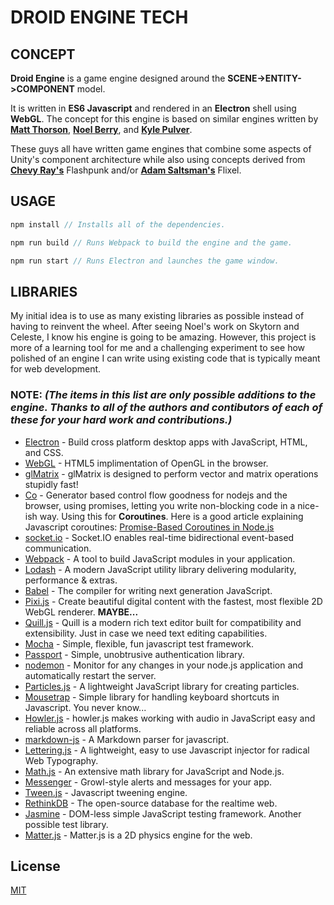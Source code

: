 # DROID ENGINE TECH

## CONCEPT
**Droid Engine** is a game engine designed around the **SCENE->ENTITY->COMPONENT** model.

It is written in **ES6 Javascript** and rendered in an **Electron** shell using **WebGL**.
The concept for this engine is based on similar engines written by [**Matt Thorson**](https://twitter.com/MattThorson),
[**Noel Berry**](https://twitter.com/NoelFB), and [**Kyle Pulver**](https://twitter.com/kylepulver).

These guys all have written game engines that combine some aspects of Unity's component architecture while also using concepts derived from [**Chevy Ray's**](https://twitter.com/ChevyRay) Flashpunk and/or [**Adam Saltsman's**](https://twitter.com/ADAMATOMIC) Flixel.

## USAGE

```javascript
npm install // Installs all of the dependencies.
```

```javascript
npm run build // Runs Webpack to build the engine and the game.
```

```javascript
npm run start // Runs Electron and launches the game window.
```

## LIBRARIES

My initial idea is to use as many existing libraries as possible instead of having to reinvent the wheel. After seeing Noel's work on Skytorn and Celeste, I know his engine is going to be amazing.
However, this project is more of a learning tool for me and a challenging experiment to see how polished of an engine I can write using existing code that is typically meant for web development.


### NOTE: *(The items in this list are only possible additions to the engine. Thanks to all of the authors and contibutors of each of these for your hard work and contributions.)*
* [Electron](http://electron.atom.io/) - Build cross platform desktop apps with JavaScript, HTML, and CSS.
* [WebGL](https://github.com/KhronosGroup/WebGL) - HTML5 implimentation of OpenGL in the browser.
* [glMatrix](http://glmatrix.net/) - glMatrix is designed to perform vector and matrix operations stupidly fast!
* [Co](https://github.com/tj/co) - Generator based control flow goodness for nodejs and the browser, using promises, letting you write non-blocking code in a nice-ish way. Using this for  **Coroutines**. Here is a good article explaining Javascript coroutines: [Promise-Based Coroutines in Node.js](http://tobyho.com/2015/12/27/promise-based-coroutines-nodejs/)
* [socket.io](http://socket.io/) - Socket.IO enables real-time bidirectional event-based communication.
* [Webpack](https://webpack.js.org) - A tool to build JavaScript modules in your application.
* [Lodash](https://lodash.com/) - A modern JavaScript utility library delivering modularity, performance & extras.
* [Babel](https://babeljs.io/) - The compiler for writing next generation JavaScript.
* [Pixi.js](http://www.pixijs.com/) - Create beautiful digital content with the fastest, most flexible 2D WebGL renderer. **MAYBE...**
* [Quill.js](https://quilljs.com/) - Quill is a modern rich text editor built for compatibility and extensibility. Just in case we need text editing capabilities.
* [Mocha](https://mochajs.org/) - Simple, flexible, fun javascript test framework.
* [Passport](http://passportjs.org/) - Simple, unobtrusive authentication library.
* [nodemon](https://nodemon.io) - Monitor for any changes in your node.js application and automatically restart the server.
* [Particles.js](http://vincentgarreau.com/particles.js/) - A lightweight JavaScript library for creating particles.
* [Mousetrap](https://craig.is/killing/mice) - Simple library for handling keyboard shortcuts in Javascript. You never know...
* [Howler.js](https://howlerjs.com/) - howler.js makes working with audio in JavaScript easy and reliable across all platforms.
* [markdown-js](https://github.com/evilstreak/markdown-js) - A Markdown parser for javascript.
* [Lettering.js](http://letteringjs.com/) - A lightweight, easy to use Javascript injector for radical Web Typography.
* [Math.js](http://mathjs.org/) - An extensive math library for JavaScript and Node.js.
* [Messenger](http://github.hubspot.com/messenger/) - Growl-style alerts and messages for your app.
* [Tween.js](https://github.com/tweenjs/tween.js) - Javascript tweening engine.
* [RethinkDB](https://rethinkdb.com/) - The open-source database for the realtime web.
* [Jasmine](http://jasmine.github.io/) - DOM-less simple JavaScript testing framework. Another possible test library.
* [Matter.js](http://brm.io/matter-js/) - Matter.js is a 2D physics engine for the web.

## License

[MIT](https://github.com/babel/babel/blob/master/LICENSE)